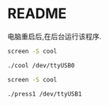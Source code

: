 <!-- README.md --- 
;; 
;; Description: 
;; Author: Hongyi Wu(吴鸿毅)
;; Email: wuhongyi@qq.com 
;; Created: 三 5月 22 21:26:49 2019 (+0800)
;; Last-Updated: 三 5月 22 21:28:27 2019 (+0800)
;;           By: Hongyi Wu(吴鸿毅)
;;     Update #: 1
;; URL: http://wuhongyi.cn -->

# README

电脑重启后,在后台运行该程序.

```bash
screen -S cool

./cool /dev/ttyUSB0
```

```bash
screen -S cool

./press1 /dev/ttyUSB1
```





<!-- README.md ends here -->
